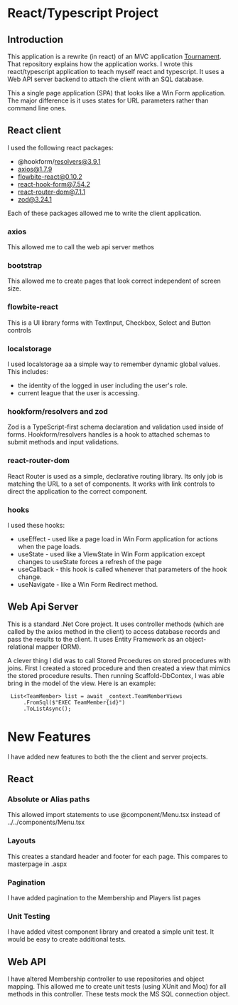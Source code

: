 # React/Typescript Project
## Introduction
This application is a rewrite (in react) of an MVC application [Tournament](https://github.com/jeffreylederer/Tournament). That repository explains how the application works. I wrote this react/typescript application to teach myself react and typescript.
It uses a Web API server backend to attach the client with an SQL database.

This a single page application (SPA) that looks like a Win Form application. The major difference is it uses states for URL parameters rather than command line ones.
## React client
I used the following react packages:
- @hookform/resolvers@3.9.1
- axios@1.7.9
- flowbite-react@0.10.2
- react-hook-form@7.54.2
- react-router-dom@7.1.1
- zod@3.24.1

Each of these packages allowed me to write the client application.

### axios
This allowed me to call the web api server methos

### bootstrap
This allowed me to create pages that look correct independent of screen size.

### flowbite-react
This is a UI library forms with TextInput, Checkbox, Select and Button controls

### localstorage
I used localstorage aa a simple way to remember dynamic global values. This includes:
- the identity of the logged in user including the user's role.
- current league that the user is accessing.

###  hookform/resolvers and zod
Zod is a TypeScript-first schema declaration and validation used inside of forms. Hookform/resolvers handles is a hook to attached schemas to submit methods and input validations.

### react-router-dom
React Router is used as a simple, declarative routing library. Its only job is matching the URL to a set of components. It works with link controls to direct the application to the correct component.

### hooks
I used these hooks:
- useEffect - used like a page load in Win Form application for actions when the page loads.
- useState - used like a ViewState in Win Form application except changes to useState forces a refresh of the page
- useCallback - this hook is called whenever that parameters of the hook change.
- useNavigate - like a Win Form Redirect method.


## Web Api Server
This is a standard .Net Core project. It uses controller methods (which are called by the axios method in the client) to access database records and pass the results to the client. It uses Entity Framework as an 
object-relational mapper (ORM).

A clever thing I did was to call Stored Prcoedures on stored procedures with joins. First I created a stored procedure and then created a view that mimics the stored procedure results. Then running Scaffold-DbContex, I was able bring in the model of the view. Here is an example:

     List<TeamMember> list = await _context.TeamMemberViews
         .FromSql($"EXEC TeamMember{id}")
         .ToListAsync();

# New Features
I have added new features to both the the client and server projects.

## React
### Absolute or Alias paths 
This allowed import statements to use @component/Menu.tsx instead of ../../components/Menu.tsx
### Layouts
This creates a standard header and footer for each page. This compares to masterpage in .aspx
### Pagination
I have added pagination to the Membership and Players list pages
### Unit Testing
I have added vitest component library and created a simple unit test. It would be easy to create additional tests.

## Web API
I have altered Membership controller to use repositories and object mapping. This allowed me to create unit tests (using XUnit and Moq) for all methods in this controller. These tests mock the MS SQL connection object.

